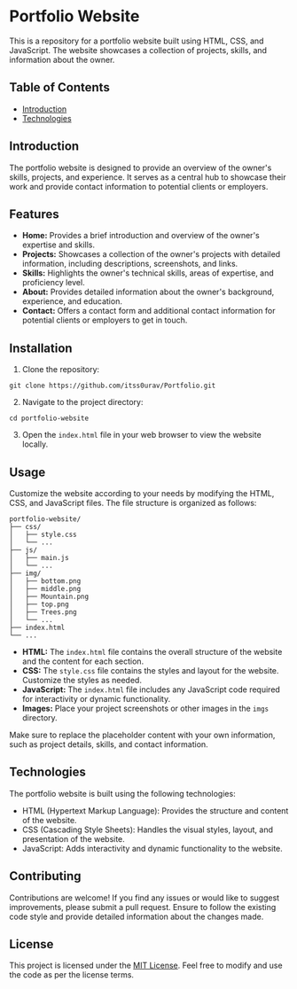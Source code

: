 # Portfolio Website

This is a repository for a portfolio website built using HTML, CSS, and JavaScript. The website showcases a collection of projects, skills, and information about the owner.

## Table of Contents

- [Introduction](#introduction)
- [Technologies](#technologies)

## Introduction

The portfolio website is designed to provide an overview of the owner's skills, projects, and experience. It serves as a central hub to showcase their work and provide contact information to potential clients or employers.

## Features

- **Home:** Provides a brief introduction and overview of the owner's expertise and skills.
- **Projects:** Showcases a collection of the owner's projects with detailed information, including descriptions, screenshots, and links.
- **Skills:** Highlights the owner's technical skills, areas of expertise, and proficiency level.
- **About:** Provides detailed information about the owner's background, experience, and education.
- **Contact:** Offers a contact form and additional contact information for potential clients or employers to get in touch.

## Installation

1. Clone the repository:

```
git clone https://github.com/itss0urav/Portfolio.git
```

2. Navigate to the project directory:

```
cd portfolio-website
```

3. Open the `index.html` file in your web browser to view the website locally.

## Usage

Customize the website according to your needs by modifying the HTML, CSS, and JavaScript files. The file structure is organized as follows:

```
portfolio-website/
├── css/
│   ├── style.css
│   └── ...
├── js/
│   ├── main.js
│   └── ...
├── img/
│   ├── bottom.png
│   ├── middle.png
│   ├── Mountain.png
│   ├── top.png
│   ├── Trees.png
│   └── ...
├── index.html
└── ...
```

- **HTML:** The `index.html` file contains the overall structure of the website and the content for each section.
- **CSS:** The `style.css` file contains the styles and layout for the website. Customize the styles as needed.
- **JavaScript:** The `index.html` file includes any JavaScript code required for interactivity or dynamic functionality.
- **Images:** Place your project screenshots or other images in the `imgs` directory.

Make sure to replace the placeholder content with your own information, such as project details, skills, and contact information.

## Technologies

The portfolio website is built using the following technologies:

- HTML (Hypertext Markup Language): Provides the structure and content of the website.
- CSS (Cascading Style Sheets): Handles the visual styles, layout, and presentation of the website.
- JavaScript: Adds interactivity and dynamic functionality to the website.

## Contributing

Contributions are welcome! If you find any issues or would like to suggest improvements, please submit a pull request. Ensure to follow the existing code style and provide detailed information about the changes made.

## License

This project is licensed under the [MIT License](LICENSE). Feel free to modify and use the code as per the license terms.
